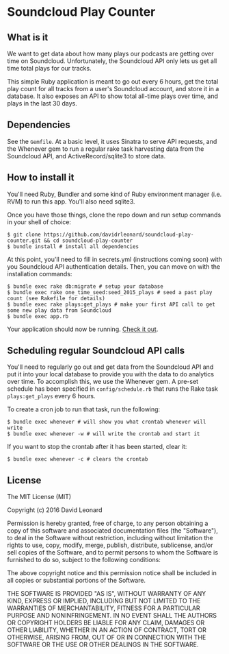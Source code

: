Soundcloud Play Counter
=========

## What is it

We want to get data about how many plays our podcasts are getting over time on Soundcloud. Unfortunately, the Soundcloud API only lets us get all time total plays for our tracks.

This simple Ruby application is meant to go out every 6 hours, get the total play count for all tracks from a user's Soundcloud account, and store it in a database. It also exposes an API to show total all-time plays over time, and plays in the last 30 days.

## Dependencies

See the `Gemfile`. At a basic level, it uses Sinatra to serve API requests, and the Whenever gem to run a regular rake task harvesting data from the Soundcloud API, and ActiveRecord/sqlite3 to store data.

## How to install it

You'll need Ruby, Bundler and some kind of Ruby environment manager (i.e. RVM) to run this app. You'll also need sqlite3.

Once you have those things, clone the repo down and run setup commands in your shell of choice:

```
$ git clone https://github.com/davidrleonard/soundcloud-play-counter.git && cd soundcloud-play-counter
$ bundle install # install all dependencies
```

At this point, you'll need to fill in secrets.yml (instructions coming soon) with you Soundcloud API authentication details. Then, you can move on with the installation commands:

```
$ bundle exec rake db:migrate # setup your database
$ bundle exec rake one_time_seed:seed_2015_plays # seed a past play count (see Rakefile for details)
$ bundle exec rake plays:get_plays # make your first API call to get some new play data from Soundcloud
$ bundle exec app.rb
```

Your application should now be running. [Check it out](http://localhost:4567/api/1/plays.json).

## Scheduling regular Soundcloud API calls

You'll need to regularly go out and get data from the Soundcloud API and put it into your local database to provide you with the data to do analytics over time. To accomplish this, we use the Whenever gem. A pre-set schedule has been specified in `config/schedule.rb` that runs the Rake task `plays:get_plays` every 6 hours.

To create a cron job to run that task, run the following:

```
$ bundle exec whenever # will show you what crontab whenever will write
$ bundle exec whenever -w # will write the crontab and start it
```

If you want to stop the crontab after it has been started, clear it:

```
$ bundle exec whenever -c # clears the crontab
```

## License

The MIT License (MIT)

Copyright (c) 2016 David Leonard

Permission is hereby granted, free of charge, to any person obtaining a copy of this software and associated documentation files (the "Software"), to deal in the Software without restriction, including without limitation the rights to use, copy, modify, merge, publish, distribute, sublicense, and/or sell copies of the Software, and to permit persons to whom the Software is furnished to do so, subject to the following conditions:

The above copyright notice and this permission notice shall be included in all copies or substantial portions of the Software.

THE SOFTWARE IS PROVIDED "AS IS", WITHOUT WARRANTY OF ANY KIND, EXPRESS OR IMPLIED, INCLUDING BUT NOT LIMITED TO THE WARRANTIES OF MERCHANTABILITY, FITNESS FOR A PARTICULAR PURPOSE AND NONINFRINGEMENT. IN NO EVENT SHALL THE AUTHORS OR COPYRIGHT HOLDERS BE LIABLE FOR ANY CLAIM, DAMAGES OR OTHER LIABILITY, WHETHER IN AN ACTION OF CONTRACT, TORT OR OTHERWISE, ARISING FROM, OUT OF OR IN CONNECTION WITH THE SOFTWARE OR THE USE OR OTHER DEALINGS IN THE SOFTWARE.
